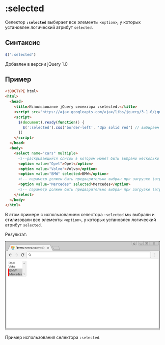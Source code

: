 # :selected

Селектор **`:selected`** выбирает все элементы `<option>`, у которых установлен логический атрибут `selected`.

## Синтаксис

```js
$(':selected')
```

Добавлен в версии jQuery 1.0

## Пример

```html
<!DOCTYPE html>
<html>
  <head>
    <title>Использование jQuery селектора :selected.</title>
    <script src="https://ajax.googleapis.com/ajax/libs/jquery/3.1.0/jquery.min.js"></script>
    <script>
      $(document).ready(function() {
        $(':selected').css('border-left', '3px solid red') // выбираем все элементы <option>, которые имеют логический атрибут selected
      })
    </script>
  </head>
  <body>
    <select name="cars" multiple>
      <!--раскрывающийся список в котором может быть выбрано несколько значений (атрибут multiple) -->
      <option value="Opel">Opel</option>
      <option value="Volvo">Volvo</option>
      <option value="BMW" selected>BMW</option>
      <!-- параметр должен быть предварительно выбран при загрузке (атрибут selected) -->
      <option value="Mercedes" selected>Mercedes</option>
      <!-- параметр должен быть предварительно выбран при загрузке (атрибут selected) -->
    </select>
  </body>
</html>
```

В этом примере с использованием селектора `:selected` мы выбрали и стилизовали все элементы `<option>`, у которых установлен логический атрибут `selected`.

Результат:

![Пример использования jQuery селектора :selected](937.png)

Пример использования селектора `:selected`.
